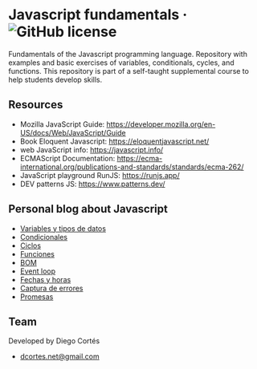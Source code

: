 # Javascript fundamentals &middot; ![GitHub license](https://img.shields.io/badge/license-MIT-blue.svg)

Fundamentals of the Javascript programming language. Repository with examples and basic exercises of variables, conditionals, cycles, and functions. This repository is part of a self-taught supplemental course to help students develop skills.

## Resources

- Mozilla JavaScript Guide: https://developer.mozilla.org/en-US/docs/Web/JavaScript/Guide
- Book Eloquent Javascript: https://eloquentjavascript.net/
- web JavaScript info: https://javascript.info/
- ECMAScript Documentation: https://ecma-international.org/publications-and-standards/standards/ecma-262/
- JavaScript playground RunJS: https://runjs.app/
- DEV patterns JS: https://www.patterns.dev/

## Personal blog about Javascript

- [Variables y tipos de datos](https://medium.com/@diego.coder/variables-y-tipos-de-datos-en-javascript-16543ef93145)
- [Condicionales](https://medium.com/@diego.coder/condicionales-en-javascript-if-if-else-y-switch-3f833b664bff)
- [Ciclos](https://medium.com/@diego.coder/ciclos-en-javascript-for-for-in-for-of-for-each-y-while-b02fec257dbe)
- [Funciones](https://medium.com/@diego.coder/funciones-en-javascript-arrow-iffe-callbacks-4b57df6b33de)
- [BOM](https://medium.com/@diego.coder/introducci%C3%B3n-a-los-objetos-del-navegador-bom-bfd01fbfda23)
- [Event loop](https://medium.com/@diego.coder/event-loop-y-su-relaci%C3%B3n-con-javascript-1e1276431189)
- [Fechas y horas](https://medium.com/@diego.coder/fechas-y-horas-en-javascript-objeto-date-46bc36ed3774)
- [Captura de errores](https://medium.com/@diego.coder/manejando-errores-en-javascript-c3c415b70575)
- [Promesas](https://medium.com/@diego.coder/promesas-en-javascript-9b7c41d233cd)

## Team

Developed by Diego Cortés

- dcortes.net@gmail.com
